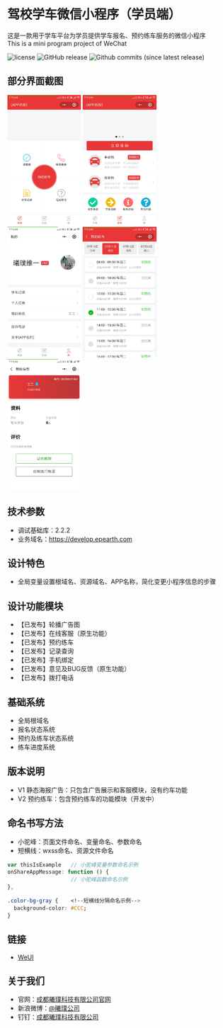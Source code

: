 # 驾校学车微信小程序（学员端）
这是一款用于学车平台为学员提供学车报名、预约练车服务的微信小程序  
This is a mini program project of WeChat  

![license](https://img.shields.io/github/license/EpearthLtd/drivingSchool-mini-student.svg)
![GitHub release](https://img.shields.io/github/release/EpearthLtd/drivingSchool-mini-student/all.svg)
![Github commits (since latest release)](https://img.shields.io/github/commits-since/EpearthLtd/drivingSchool-mini-student/latest.svg)  

## 部分界面截图
<img src="/demoImg/training.jpg" alt="page training (home page)" width="33%"> 
<img src="/demoImg/poster.jpg" alt="page poster" width="33%"> 
<img src="/demoImg/me.jpg" alt="page me" width="33%"> 
<img src="/demoImg/reservation.jpg" alt="page reservation" width="33%"> 
<img src="/demoImg/coachinfo.jpg" alt="page coachinfo" width="33%"> 

## 技术参数
* 调试基础库：2.2.2
* 业务域名：https://develop.epearth.com

## 设计特色
* 全局变量设置根域名、资源域名、APP名称，简化变更小程序信息的步骤

## 设计功能模块
* 【已发布】轮播广告图
* 【已发布】在线客服（原生功能）
* 【已发布】预约练车
* 【已发布】记录查询
* 【已发布】手机绑定
* 【已发布】意见及BUG反馈（原生功能）
* 【已发布】拨打电话

## 基础系统
* 全局根域名
* 报名状态系统
* 预约及练车状态系统
* 练车进度系统

## 版本说明
* V1 静态海报广告：只包含广告展示和客服模块，没有约车功能
* V2 预约练车：包含预约练车的功能模块（开发中）

## 命名书写方法
* 小驼峰：页面文件命名、变量命名、参数命名
* 短横线：wxss命名、资源文件命名
```JavaScript
var thisIsExample   // 小驼峰变量参数命名示例
onShareAppMessage: function () {
                    // 小驼峰函数命名示例
},
```
```CSS
.color-bg-gray {    <!--短横线分隔命名示例-->
  background-color: #CCC;
}
```
## 链接
* [WeUI](https://github.com/Tencent/weui-wxss)

## 关于我们
* 官网：[成都曦璞科技有限公司官网](http://www.epearth.com)
* 新浪微博：[@曦璞公司](https://weibo.com/xipugongsi)
* 钉钉：[成都曦璞科技有限公司](https://h5.dingtalk.com/home/orgHome.html?corpId=dingaec3efd8fe21f19d35c2f4657eb6378f&token=7f52ac4cc9fc070c5c8457a4610c5006&from=share&_dt_no_comment=1)



